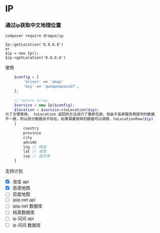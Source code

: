 # IP
### 通过ip获取中文地理位置

```
composer require draguo/ip
```
```
Ip::getLocation('8.8.8.8')
or
$ip = new Ip();
$ip->getLocation('8.8.8.8')
```

使用
```php
    $config = [
        'driver' => 'amap'
        'key' => 'qweqweqwassdf',
    ];
    
    // return array
    $service = new Ip($config);
    $location = $service->toLocation($ip); 
为了方便使用， toLocation 返回的方法进行了重新包装，但由于各家服务商提供的数据
不一致，所以部分数据会不存在，如果需要原样的数据可以调用，toLocationRaw($ip)
    [
        country
        province
        city
        adcode
        lng // 精度
        lat // 维度
        isp // 服务商
    ]
```


支持计划
- [x] 淘宝 api
- [x] 高德地图
- [ ] 百度地图
- [ ] ipip.net api
- [ ] ipip.net 数据库
- [ ] 纯真数据库
- [ ] ip 问问 api
- [ ] ip 问问 数据库

```php

```
